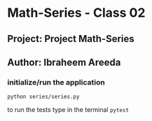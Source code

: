 # Math-Series - Class 02
## Project: Project Math-Series
## Author: Ibraheem Areeda
###  initialize/run the application
```
python series/series.py
```
to run the tests type in the terminal `pytest`
